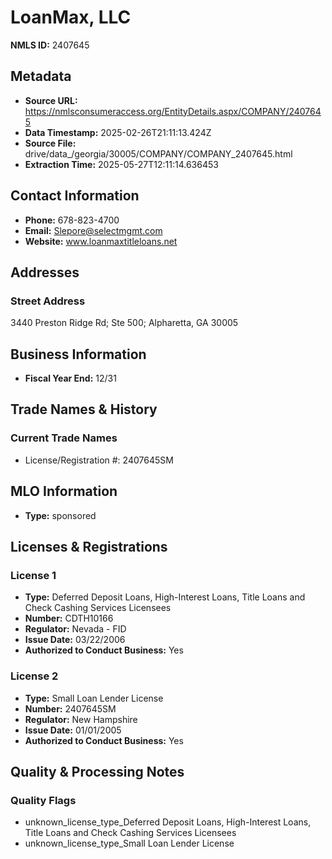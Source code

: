 # LoanMax, LLC

**NMLS ID:** 2407645

## Metadata
- **Source URL:** https://nmlsconsumeraccess.org/EntityDetails.aspx/COMPANY/2407645
- **Data Timestamp:** 2025-02-26T21:11:13.424Z
- **Source File:** drive/data_/georgia/30005/COMPANY/COMPANY_2407645.html
- **Extraction Time:** 2025-05-27T12:11:14.636453

## Contact Information
- **Phone:** 678-823-4700
- **Email:** Slepore@selectmgmt.com
- **Website:** www.loanmaxtitleloans.net

## Addresses
### Street Address
3440 Preston Ridge Rd; Ste 500; Alpharetta, GA 30005

## Business Information
- **Fiscal Year End:** 12/31

## Trade Names & History
### Current Trade Names
- License/Registration #: 2407645SM

## MLO Information
- **Type:** sponsored

## Licenses & Registrations

### License 1
- **Type:** Deferred Deposit Loans, High-Interest Loans, Title Loans and Check Cashing Services Licensees
- **Number:** CDTH10166
- **Regulator:** Nevada - FID
- **Issue Date:** 03/22/2006
- **Authorized to Conduct Business:** Yes

### License 2
- **Type:** Small Loan Lender License
- **Number:** 2407645SM
- **Regulator:** New Hampshire
- **Issue Date:** 01/01/2005
- **Authorized to Conduct Business:** Yes

## Quality & Processing Notes
### Quality Flags
- unknown_license_type_Deferred Deposit Loans, High-Interest Loans, Title Loans and Check Cashing Services Licensees
- unknown_license_type_Small Loan Lender License

